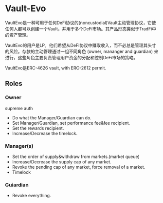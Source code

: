 # Vault-Evo

VaultEvo是一种可用于任何DeFi协议的(noncustodial)Vault主动管理协议，它使任何人都可以创建一个Vault，并用于多个DeFi市场。其产品形态类似于TradFi中的资产管理。

VaultEvo的用户是LP，他们希望从DeFi协议中赚取收入，而不必总是管理其头寸的风险。存款的主动管理通过一组不同角色 (owner, mananger and guardian) 来进行，这些角色主要负责管理用户资金的分配和控制DeFi市场的策略。

VaultEvo是ERC-4626 vault, with ERC-2612 permit.

## Roles

### Owner
supreme auth
- Do what the Manager/Guardian can do.
- Set Manager/Guardian, set performance fee&fee recipient.
- Set the rewards recipient.
- Increase/Decrease the timelock.

### Manager(s)
- Set the order of supply&withdraw from markets.(market queue)
- Increase/Decrease the supply cap of any market.
- Revoke the pending cap of any market, force removal of a market.
- Timelock

### Guiardian
- Revoke everything.